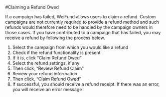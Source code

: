 #Claiming a Refund Owed

If a campaign has failed, WeiFund allows users to claim a refund. Custom campaigns are not currently required to provide a refund method and such refunds would therefore need to be handled by the campaign owners in those cases. If you have contributed to a campaign that has failed, you may receive a refund by following the process below.

1. Select the campaign from which you would like a refund
2. Check if the refund functionality is present
3. If it is, click “Claim Refund Owed”
4. Select the refund settings, if any
5. Then click, “Review Refund Claim”
6. Review your refund information
7. Then click, “Claim Refund Owed”
8. If successful, you should receive a refund receipt. If there was an error, you will receive an error message
